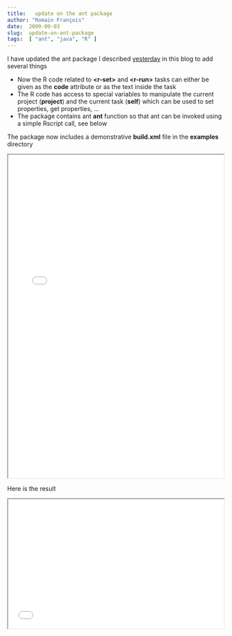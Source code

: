 ```yaml
---
title:   update on the ant package
author: "Romain François"
date:  2009-09-03
slug:  update-on-ant-package
tags:  [ "ant", "java", "R" ]
---
```

<div class="post-content">
<p>I have updated the ant package I described <a href="/index.php?post/2009/09/02/R-capable-version-of-ant">yesterday</a> in this blog to add several things</p>

<p>
</p>
<ul>
<li>Now the R code related to <strong>&lt;r-set&gt;</strong> and <strong>&lt;r-run&gt;</strong> tasks can either be given as the <strong>code</strong> attribute or as the text inside the task</li>
<li>The R code has access to special variables to manipulate the current project (<strong>project</strong>) and the current task (<strong>self</strong>) which can be used to set properties, get properties, ...</li>
<li>The package contains ant <strong>ant</strong> function so that ant can be invoked using a simple Rscript call, see below</li>
</ul>
<p>The package now includes a demonstrative <strong>build.xml</strong> file in the <strong>examples</strong> directory</p>

<iframe src="/public/posts/ant/ant-build-2.html" frameborder="1" width="500" height="750"></iframe>

<p>Here is the result</p>

<iframe src="/public/posts/ant/ant-build-result.html" frmeborder="1" width="500" height="300"></iframe>
</div>
